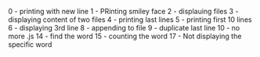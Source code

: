 0 - printing with new line
1 - PRinting smiley face
2 - displauing files
3 - displaying content of two files
4 - printing last lines
5 - printing first 10 lines
6 - displaying 3rd line
8 - appending to file
9 - duplicate last line
10 - no more .js
14 - find the word
15 - counting the word
17 - Not displaying the specific word
